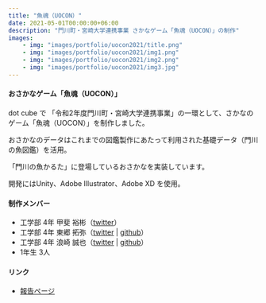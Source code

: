 ```yaml
---
title: "魚魂（UOCON）"
date: 2021-05-01T00:00:00+06:00
description: "門川町・宮崎大学連携事業 さかなゲーム「魚魂（UOCON）」の制作"
images:
    - img: "images/portfolio/uocon2021/title.png"
    - img: "images/portfolio/uocon2021/img1.png"
    - img: "images/portfolio/uocon2021/img2.png"
    - img: "images/portfolio/uocon2021/img3.jpg"
---
```

#### おさかなゲーム「魚魂（UOCON）」
dot cube で 「令和2年度門川町・宮崎大学連携事業」の一環として、さかなのゲーム「魚魂（UOCON）」を制作しました。

おさかなのデータはこれまでの図鑑製作にあたって利用された基礎データ（門川の魚図鑑）を活用。

「門川の魚かるた」に登場しているおさかなを実装しています。

開発にはUnity、Adobe Illustrator、Adobe XD を使用。

#### 制作メンバー
* 工学部 4年 甲斐 裕彬（[twitter](https://twitter.com/bboy_puccho)）
* 工学部 4年 東郷 拓弥（[twitter](https://twitter.com/twu_go)  | [github](https://github.com/twugo)）
* 工学部 4年 浪崎 誠也（[twitter](https://twitter.com/nmsk_ns)  | [github](https://github.com/nssuperx)）
* 1年生 3人

#### リンク
* [報告ページ](http://www.miyazaki-u.ac.jp/newsrelease/topics-info/post-618.html)
